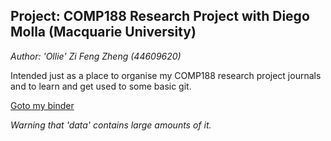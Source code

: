 ## Project: COMP188 Research Project with Diego Molla (Macquarie University)
_Author: 'Ollie' Zi Feng Zheng (44609620)_

Intended just as a place to organise my COMP188 research project journals and to learn and get used to some basic git.

[Goto my binder](https://mybinder.org/v2/gh/OllieZheng/COMP330Assign1/master)

_Warning that 'data' contains large amounts of it._
